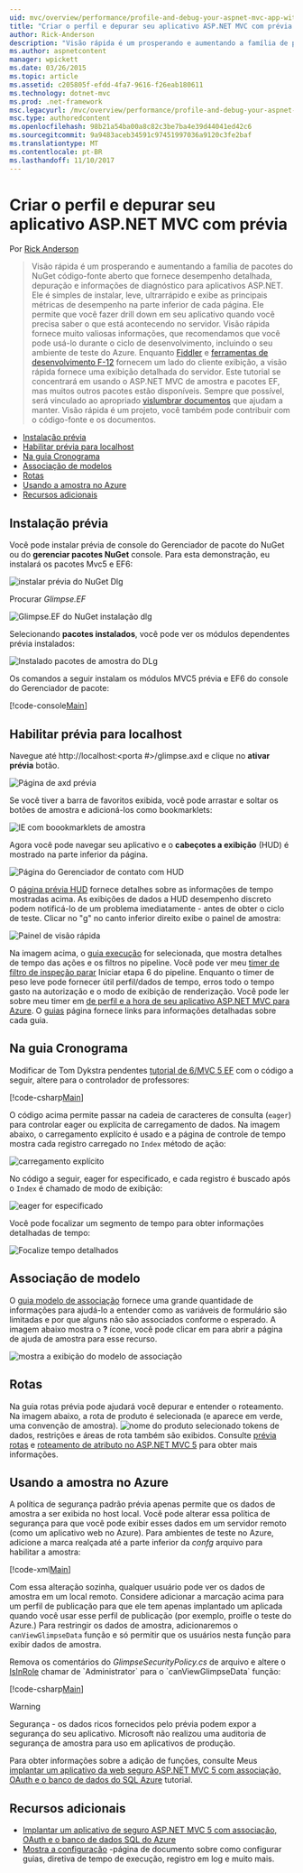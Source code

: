 ```yaml
---
uid: mvc/overview/performance/profile-and-debug-your-aspnet-mvc-app-with-glimpse
title: "Criar o perfil e depurar seu aplicativo ASP.NET MVC com prévia | Microsoft Docs"
author: Rick-Anderson
description: "Visão rápida é um prosperando e aumentando a família de pacotes do NuGet código-fonte aberto que fornece desempenho detalhada, depuração e informações de diagnóstico para o ASP.NET um..."
ms.author: aspnetcontent
manager: wpickett
ms.date: 03/26/2015
ms.topic: article
ms.assetid: c205805f-efdd-4fa7-9616-f26eab180611
ms.technology: dotnet-mvc
ms.prod: .net-framework
msc.legacyurl: /mvc/overview/performance/profile-and-debug-your-aspnet-mvc-app-with-glimpse
msc.type: authoredcontent
ms.openlocfilehash: 98b21a54ba00a8c82c3be7ba4e39d44041ed42c6
ms.sourcegitcommit: 9a9483aceb34591c97451997036a9120c3fe2baf
ms.translationtype: MT
ms.contentlocale: pt-BR
ms.lasthandoff: 11/10/2017
---
```

<a name="profile-and-debug-your-aspnet-mvc-app-with-glimpse"></a>Criar o perfil e depurar seu aplicativo ASP.NET MVC com prévia
====================
Por [Rick Anderson](https://github.com/Rick-Anderson)

> Visão rápida é um prosperando e aumentando a família de pacotes do NuGet código-fonte aberto que fornece desempenho detalhada, depuração e informações de diagnóstico para aplicativos ASP.NET. Ele é simples de instalar, leve, ultrarrápido e exibe as principais métricas de desempenho na parte inferior de cada página. Ele permite que você fazer drill down em seu aplicativo quando você precisa saber o que está acontecendo no servidor. Visão rápida fornece muito valiosas informações, que recomendamos que você pode usá-lo durante o ciclo de desenvolvimento, incluindo o seu ambiente de teste do Azure. Enquanto [Fiddler](http://www.telerik.com/fiddler) e [ferramentas de desenvolvimento F-12](https://msdn.microsoft.com/en-us/library/ie/gg589512(v=vs.85).aspx) fornecem um lado do cliente exibição, a visão rápida fornece uma exibição detalhada do servidor. Este tutorial se concentrará em usando o ASP.NET MVC de amostra e pacotes EF, mas muitos outros pacotes estão disponíveis. Sempre que possível, será vinculado ao apropriado [vislumbrar documentos](http://getglimpse.com/Docs/) que ajudam a manter. Visão rápida é um projeto, você também pode contribuir com o código-fonte e os documentos.


- [Instalação prévia](#ig)
- [Habilitar prévia para localhost](#eg)
- [Na guia Cronograma](#Time)
- [Associação de modelos](#mb)
- [Rotas](#route)
- [Usando a amostra no Azure](#da)
- [Recursos adicionais](#addRes)

<a id="ig"></a>
## <a name="installing-glimpse"></a>Instalação prévia

Você pode instalar prévia de console do Gerenciador de pacote do NuGet ou do **gerenciar pacotes NuGet** console. Para esta demonstração, eu instalará os pacotes Mvc5 e EF6:

![instalar prévia do NuGet Dlg](profile-and-debug-your-aspnet-mvc-app-with-glimpse/_static/image1.png)

Procurar *Glimpse.EF*

![Glimpse.EF do NuGet instalação dlg](profile-and-debug-your-aspnet-mvc-app-with-glimpse/_static/image2.png)

Selecionando **pacotes instalados**, você pode ver os módulos dependentes prévia instalados:

![Instalado pacotes de amostra do DLg](profile-and-debug-your-aspnet-mvc-app-with-glimpse/_static/image3.png)

Os comandos a seguir instalam os módulos MVC5 prévia e EF6 do console do Gerenciador de pacote:

[!code-console[Main](profile-and-debug-your-aspnet-mvc-app-with-glimpse/samples/sample1.cmd)]

<a id="eg"></a>
## <a name="enable-glimpse-for-localhost"></a>Habilitar prévia para localhost

Navegue até http://localhost:&lt;porta #&gt;/glimpse.axd e clique no **ativar prévia** botão.

![Página de axd prévia](profile-and-debug-your-aspnet-mvc-app-with-glimpse/_static/image4.png)

Se você tiver a barra de favoritos exibida, você pode arrastar e soltar os botões de amostra e adicioná-los como bookmarklets:

![IE com boookmarklets de amostra](profile-and-debug-your-aspnet-mvc-app-with-glimpse/_static/image5.png)

Agora você pode navegar seu aplicativo e o **cabeçotes a exibição** (HUD) é mostrado na parte inferior da página.

![Página do Gerenciador de contato com HUD](profile-and-debug-your-aspnet-mvc-app-with-glimpse/_static/image6.png)

O [página prévia HUD](http://getglimpse.com/Docs/Heads-up-Display) fornece detalhes sobre as informações de tempo mostradas acima. As exibições de dados a HUD desempenho discreto podem notificá-lo de um problema imediatamente - antes de obter o ciclo de teste. Clicar no &quot;g&quot; no canto inferior direito exibe o painel de amostra:

![Painel de visão rápida](profile-and-debug-your-aspnet-mvc-app-with-glimpse/_static/image7.png)

Na imagem acima, o [guia execução](http://getglimpse.com/Docs/Execution-Tab) for selecionada, que mostra detalhes de tempo das ações e os filtros no pipeline. Você pode ver meu [timer de filtro de inspeção parar](http://www.nuget.org/packages/StopWatch/) Iniciar etapa 6 do pipeline. Enquanto o timer de peso leve pode fornecer útil perfil/dados de tempo, erros todo o tempo gasto na autorização e o modo de exibição de renderização. Você pode ler sobre meu timer em [de perfil e a hora de seu aplicativo ASP.NET MVC para Azure](https://blogs.msdn.com/b/webdev/archive/2014/07/29/profile-and-time-your-asp-net-mvc-app-all-the-way-to-azure.aspx). O [guias](http://getglimpse.com/Docs/Tabs) página fornece links para informações detalhadas sobre cada guia.

<a id="Time"></a>
## <a name="the-timeline-tab"></a>Na guia Cronograma

Modificar de Tom Dykstra pendentes [tutorial de 6/MVC 5 EF](../getting-started/getting-started-with-ef-using-mvc/creating-an-entity-framework-data-model-for-an-asp-net-mvc-application.md) com o código a seguir, altere para o controlador de professores:

[!code-csharp[Main](profile-and-debug-your-aspnet-mvc-app-with-glimpse/samples/sample2.cs?highlight=1,20-31)]

O código acima permite passar na cadeia de caracteres de consulta (`eager`) para controlar eager ou explícita de carregamento de dados. Na imagem abaixo, o carregamento explícito é usado e a página de controle de tempo mostra cada registro carregado no `Index` método de ação:

![carregamento explícito](profile-and-debug-your-aspnet-mvc-app-with-glimpse/_static/image8.png)

No código a seguir, eager for especificado, e cada registro é buscado após o `Index` é chamado de modo de exibição:

![eager for especificado](profile-and-debug-your-aspnet-mvc-app-with-glimpse/_static/image9.png)

Você pode focalizar um segmento de tempo para obter informações detalhadas de tempo:

![Focalize tempo detalhados](profile-and-debug-your-aspnet-mvc-app-with-glimpse/_static/image10.png)

<a id="mb"></a>
## <a name="model-binding"></a>Associação de modelo

O [guia modelo de associação](http://getglimpse.com/Docs/Model-Binding-Tab) fornece uma grande quantidade de informações para ajudá-lo a entender como as variáveis de formulário são limitadas e por que alguns não são associados conforme o esperado. A imagem abaixo mostra o **?** ícone, você pode clicar em para abrir a página de ajuda de amostra para esse recurso.

![mostra a exibição do modelo de associação](profile-and-debug-your-aspnet-mvc-app-with-glimpse/_static/image11.png)

<a id="route"></a>
## <a name="routes"></a>Rotas

 Na guia rotas prévia pode ajudará você depurar e entender o roteamento. Na imagem abaixo, a rota de produto é selecionada (e aparece em verde, uma convenção de amostra). ![nome do produto selecionado](profile-and-debug-your-aspnet-mvc-app-with-glimpse/_static/image12.png) tokens de dados, restrições e áreas de rota também são exibidos. Consulte [prévia rotas](http://getglimpse.com/Docs/Routes-Tab) e [roteamento de atributo no ASP.NET MVC 5](https://blogs.msdn.com/b/webdev/archive/2013/10/17/attribute-routing-in-asp-net-mvc-5.aspx) para obter mais informações. 

<a id="da"></a>
## <a name="using-glimpse-on-azure"></a>Usando a amostra no Azure

A política de segurança padrão prévia apenas permite que os dados de amostra a ser exibida no host local. Você pode alterar essa política de segurança para que você pode exibir esses dados em um servidor remoto (como um aplicativo web no Azure). Para ambientes de teste no Azure, adicione a marca realçada até a parte inferior da *confg* arquivo para habilitar a amostra:

[!code-xml[Main](profile-and-debug-your-aspnet-mvc-app-with-glimpse/samples/sample3.xml?highlight=2-6)]

Com essa alteração sozinha, qualquer usuário pode ver os dados de amostra em um local remoto. Considere adicionar a marcação acima para um perfil de publicação para que ele tem apenas implantado um aplicada quando você usar esse perfil de publicação (por exemplo, proifle o teste do Azure.) Para restringir os dados de amostra, adicionaremos o `canViewGlimpseData` função e só permitir que os usuários nesta função para exibir dados de amostra.

Remova os comentários do *GlimpseSecurityPolicy.cs* de arquivo e altere o [IsInRole](https://msdn.microsoft.com/en-us/library/system.security.principal.iprincipal.isinrole(v=vs.110).aspx) chamar de `Administrator` para o `canViewGlimpseData` função:

[!code-csharp[Main](profile-and-debug-your-aspnet-mvc-app-with-glimpse/samples/sample4.cs?highlight=6)]

> [!WARNING]
> Segurança - os dados ricos fornecidos pelo prévia podem expor a segurança do seu aplicativo. Microsoft não realizou uma auditoria de segurança de amostra para uso em aplicativos de produção.


Para obter informações sobre a adição de funções, consulte Meus [implantar um aplicativo da web seguro ASP.NET MVC 5 com associação, OAuth e o banco de dados do SQL Azure](https://azure.microsoft.com/en-us/documentation/articles/web-sites-dotnet-deploy-aspnet-mvc-app-membership-oauth-sql-database/) tutorial.

<a id="addRes"></a>
## <a name="additional-resources"></a>Recursos adicionais

- [Implantar um aplicativo de seguro ASP.NET MVC 5 com associação, OAuth e o banco de dados SQL do Azure](https://azure.microsoft.com/en-us/documentation/articles/web-sites-dotnet-deploy-aspnet-mvc-app-membership-oauth-sql-database/)
- [Mostra a configuração](http://getglimpse.com/Docs/Configuration) -página de documento sobre como configurar guias, diretiva de tempo de execução, registro em log e muito mais.
